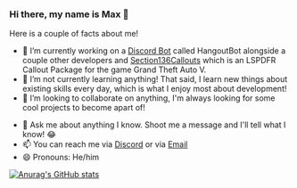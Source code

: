 ### Hi there, my name is Max 👋

<!--
**maxplayle04/maxplayle04** is a ✨ _special_ ✨ repository because its `README.md` (this file) appears on your GitHub profile.
-->

Here is a couple of facts about me!

- 🔭 I’m currently working on a [Discord Bot](https://maxplayledev.org/hangoutbot) called HangoutBot alongside a couple other developers and [Section136Callouts](https://maxplayledev.org/section136callouts) which is an LSPDFR Callout Package for the game Grand Theft Auto V.
- 🌱 I’m not currently learning anything! That said, I learn new things about existing skills every day, which is what I enjoy most about development!
- 👯 I’m looking to collaborate on anything, I'm always looking for some cool projects to become apart of!
<!-- - 🤔 I’m looking for help with --> 
- 💬 Ask me about anything I know. Shoot me a message and I'll tell what I know! 😂
- 📫 You can reach me via [Discord](https://dsc.gg/maxshangout) or via [Email](mailto:maxplayle20@gmail.com)
- 😄 Pronouns: He/him

[![Anurag's GitHub stats](https://github-readme-stats.vercel.app/api?username=thatmaxplayle)](https://github.com/anuraghazra/github-readme-stats)
